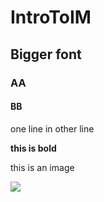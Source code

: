 # IntroToIM
## Bigger font
### AA
#### BB
one line
in other line

**this is bold**

this is an image 

![](https://github.com/michaelshiloh/IntroductionToInteractiveMedia/blob/master/media/eye-calipers.jpg?raw=true)
